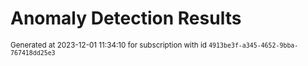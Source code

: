 # Anomaly Detection Results


<sup>Generated at 2023-12-01 11:34:10 for subscription with id `4913be3f-a345-4652-9bba-767418dd25e3`</sup>
